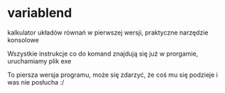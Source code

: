 # variablend
kalkulator układów równań w pierwszej wersji, praktyczne narzędzie konsolowe

Wszystkie instrukcje co do komand znajdują się już w prorgamie, uruchamiamy plik exe

To piersza wersja programu, może się zdarzyć, że coś mu się podzieje i was nie posłucha :/
